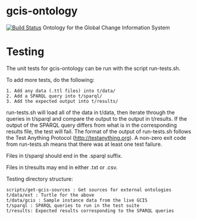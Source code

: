 # gcis-ontology
[![Build Status](https://secure.travis-ci.org/USGCRP/gcis-ontology.png)](http://travis-ci.org/USGCRP/gcis-ontology)
Ontology for the Global Change Information System

Testing
=======
The unit tests for gcis-ontology can be run with the script run-tests.sh.

To add more tests, do the following:

    1. Add any data (.ttl files) into t/data/
    2. Add a SPARQL query into t/sparql/
    3. Add the expected output into t/results/

run-tests.sh will load all of the data in t/data, then iterate through
the queries in t/sparql and compare the output to the output in t/results.
If the output of the SPARQL query differs from what is in the corresponding
results file, the test will fail.  The format of the output of run-tests.sh
 follows the Test Anything Protocol (<http://testanything.org>).  A non-zero
exit code from run-tests.sh means that there was at least one test failure.

Files in t/sparql should end in the .sparql suffix.

Files in t/results may end in either .txt or .csv.

Testing directory structure:

    scripts/get-gcis-sources : Get sources for external ontologies
    t/data/ext : Turtle for the above
    t/data/gcis : Sample instance data from the live GCIS
    t/sparql : SPARQL queries to run in the test suite
    t/results: Expected results corresponding to the SPARQL queries

